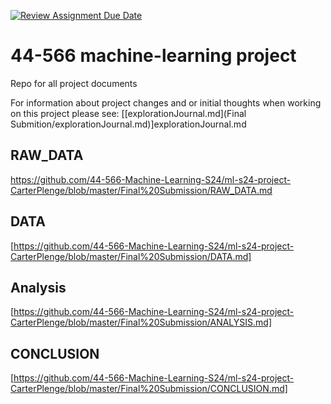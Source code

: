 [![Review Assignment Due Date](https://classroom.github.com/assets/deadline-readme-button-24ddc0f5d75046c5622901739e7c5dd533143b0c8e959d652212380cedb1ea36.svg)](https://classroom.github.com/a/7lKBcjfN)
# 44-566 machine-learning project
Repo for all project documents

For information about project changes and or initial thoughts when working on this project please see: 
[[explorationJournal.md](Final Submition/explorationJournal.md)]explorationJournal.md

## RAW_DATA
https://github.com/44-566-Machine-Learning-S24/ml-s24-project-CarterPlenge/blob/master/Final%20Submission/RAW_DATA.md

## DATA
[https://github.com/44-566-Machine-Learning-S24/ml-s24-project-CarterPlenge/blob/master/Final%20Submission/DATA.md]

## Analysis
[https://github.com/44-566-Machine-Learning-S24/ml-s24-project-CarterPlenge/blob/master/Final%20Submission/ANALYSIS.md]

## CONCLUSION
[https://github.com/44-566-Machine-Learning-S24/ml-s24-project-CarterPlenge/blob/master/Final%20Submission/CONCLUSION.md]
